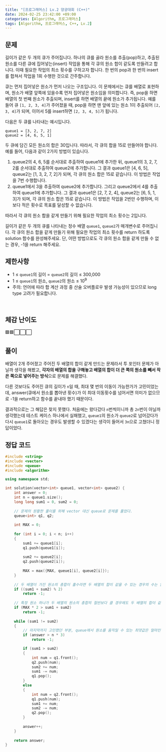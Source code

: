 ```yaml
---
title: "[프로그래머스] Lv.2 양궁대회 (C++)"
date: 2024-02-25 23:42:00 +09:00
categories: [Algorithm, 프로그래머스]
tags: [Algorithm, 프로그래머스, C++, Lv.2]
---
```

## **문제**
길이가 같은 두 개의 큐가 주어집니다. 하나의 큐를 골라 원소를 추출(pop)하고, 추출된 원소를 다른 큐에 집어넣는(insert) 작업을 통해 각 큐의 원소 합이 같도록 만들려고 합니다. 이때 필요한 작업의 최소 횟수를 구하고자 합니다. 한 번의 pop과 한 번의 insert를 합쳐서 작업을 1회 수행한 것으로 간주합니다.

큐는 먼저 집어넣은 원소가 먼저 나오는 구조입니다. 이 문제에서는 큐를 배열로 표현하며, 원소가 배열 앞쪽에 있을수록 먼저 집어넣은 원소임을 의미합니다. 즉, pop을 하면 배열의 첫 번째 원소가 추출되며, insert를 하면 배열의 끝에 원소가 추가됩니다. 예를 들어 큐 `[1, 2, 3, 4]`가 주어졌을 때, pop을 하면 맨 앞에 있는 원소 1이 추출되어 `[2, 3, 4]`가 되며, 이어서 5를 insert하면 `[2, 3, 4, 5]`가 됩니다.

다음은 두 큐를 나타내는 예시입니다.

```
queue1 = [3, 2, 7, 2]
queue2 = [4, 6, 5, 1]
```

두 큐에 담긴 모든 원소의 합은 30입니다. 따라서, 각 큐의 합을 15로 만들어야 합니다. 예를 들어, 다음과 같이 2가지 방법이 있습니다.

1. queue2의 4, 6, 5를 순서대로 추출하여 queue1에 추가한 뒤, queue1의 3, 2, 7, 2를 순서대로 추출하여 queue2에 추가합니다. 그 결과 queue1은 [4, 6, 5], queue2는 [1, 3, 2, 7, 2]가 되며, 각 큐의 원소 합은 15로 같습니다. 이 방법은 작업을 7번 수행합니다.
2. queue1에서 3을 추출하여 queue2에 추가합니다. 그리고 queue2에서 4를 추출하여 queue1에 추가합니다. 그 결과 queue1은 [2, 7, 2, 4], queue2는 [6, 5, 1, 3]가 되며, 각 큐의 원소 합은 15로 같습니다. 이 방법은 작업을 2번만 수행하며, 이보다 적은 횟수로 목표를 달성할 수 없습니다.

따라서 각 큐의 원소 합을 같게 만들기 위해 필요한 작업의 최소 횟수는 2입니다.

길이가 같은 두 개의 큐를 나타내는 정수 배열 `queue1`, `queue2`가 매개변수로 주어집니다. 각 큐의 원소 합을 같게 만들기 위해 필요한 작업의 최소 횟수를 return 하도록 solution 함수를 완성해주세요. 단, 어떤 방법으로도 각 큐의 원소 합을 같게 만들 수 없는 경우, -1을 return 해주세요.
<br>

## **제한사항**
- 1 ≤ `queue1`의 길이 = `queue2`의 길이 ≤ 300,000
- 1 ≤ `queue1`의 원소, `queue2`의 원소 ≤ 10<sup>9</sup>
- 주의: 언어에 따라 합 계산 과정 중 산술 오버플로우 발생 가능성이 있으므로 long type 고려가 필요합니다.
<br>

## **체감 난이도**
🟩🟩⬜⬜⬜
<br>

## **풀이**
배열이 2개 주어졌고 주어진 두 배열의 합이 같게 만드는 문제라서 투 포인터 문제가 아닐까 생각을 해봤고, **각자의 배열의 합을 구해놓고 배열의 합이 더 큰 쪽의 원소를 빼서 작은 쪽으로 넣어주는 방식**으로 문제를 해결했다.

다른 것보다도 주어진 큐의 길이가 `n`일 때, 최대 몇 번의 이동이 가능한가가 고민이었는데, answer(큐에서 원소를 뽑아낸 횟수)가 이 최대 이동횟수를 넘어서면 의미가 없으므로 -1을 return하고 함수를 끝내야 했기 때문이다.

결과적으로는 그 해답은 찾지 못했다. 처음에는 왔다갔다 `n`번씩이니까 총 `2n`번이 아닐까 생각했는데 테스트 케이스 하나에서 실패했고, `queue1`의 원소가 `queue2`로 넘어갔다가 다시 `queue1`로 돌아오는 경우도 발생할 수 있겠다는 생각이 들어서 `3n`으로 고쳤더니 정답이었다.
<br>

## **정답 코드**
```c++
#include <string>
#include <vector>
#include <queue>
#include <algorithm>

using namespace std;

int solution(vector<int> queue1, vector<int> queue2) {
    int answer = 0;
    int n = queue1.size();
    long long sum1 = 0, sum2 = 0;
    
    // 문제의 원활한 풀이를 위해 vector 대신 queue로 문제를 풀었다.
    queue<int> q1, q2;
    
    int MAX = 0;
    
    for (int i = 0; i < n; i++)
    {
        sum1 += queue1[i];
        q1.push(queue1[i]);
        
        sum2 += queue2[i];
        q2.push(queue2[i]);
        
        MAX = max({MAX, queue1[i], queue2[i]});
    }
    
    // 두 배열이 가진 원소의 총합이 홀수라면 두 배열의 합이 같을 수 있는 경우의 수는 없다.
    if ((sum1 + sum2) % 2)
        return -1;
    
    // 특정 원소 하나가 두 배열의 원소의 총합의 절반보다 클 경우에도 두 배열의 합이 같을 수 없다.
    if (MAX * 2 > sum1 + sum2)
        return -1;
    
    while (sum1 != sum2)
    {
        // 마지막까지 고민했던 부분, queue에서 원소를 움직일 수 있는 최댓값은 얼마인가
        if (answer > n * 3)
            return -1;

        if (sum1 > sum2)
        {
            int num = q1.front();
            q2.push(num);
            sum2 += num;
            sum1 -= num;
            q1.pop();
        }
        else
        {
            int num = q2.front();
            q1.push(num);
            sum1 += num;
            sum2 -= num;
            q2.pop();
        }
        
        answer++;
    }
    
    return answer;
}
```
